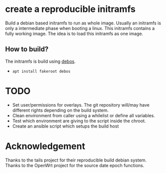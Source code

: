 # create a reproducible initramfs

Build a debian based initramfs to run as whole image.
Usually an initramfs is only a intermediate phase when booting a linux.
This initramfs contains a fully working image. The idea is to load this
initramfs as one image.

## How to build?

The initramfs is build using [debos](https://github.com/go-debos/debos).

* `apt install fakeroot debos`

# TODO

- Set user/permissions for overlays. The git repository will/may have different rights depending on the build system.
- Clean environment from caller using a whilelist or define all variables.
- Test which environment are giving to the script inside the chroot.
- Create an ansible script which setups the build host

# Acknowledgement

Thanks to the tails project for their reproducible build debian system.
Thanks to the OpenWrt project for the source date epoch functions.
